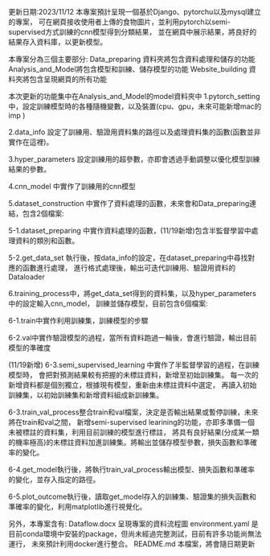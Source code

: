 更新日期:2023/11/12
本專案預計呈現一個基於Django、pytorchu以及mysql建立的專案，
可在網頁接收使用者上傳的食物圖片，並利用pytorch以semi-supervised方式訓練的cnn模型得到分類結果，
並在網頁中展示結果，將良好的結果存入資料庫，以更新模型。

本專案分為三個主要部分:
Data_preparing 資料夾將包含資料處理和儲存的功能
Analysis_and_Model將包含模型和訓練、儲存模型的功能
Website_building 資料夾將包含呈現網頁的所有功能

本次更新的功能集中在Analysis_and_Model的model資料夾中
1.pytorch_setting中，設定訓練模型時的各種隨機變數，以及裝置(cpu、gpu，未來可能新增mac的imp )

2.data_info 設定了訓練用、驗證用資料集的路徑以及處理資料集的函數(函數並非實作在這裡)。

3.hyper_parameters 設定訓練用的超參數，亦即會透過手動調整以優化模型訓練結果的參數。

4.cnn_model 中實作了訓練用的cnn模型

5.dataset_construction 中實作了資料處理的函數，未來會和Data_preparing連結，包含2個檔案:

5-1.dataset_preparing 中實作資料處理的函數，(11/19新增)包含半監督學習中處理資料的類別和函數。

5-2.get_data_set 執行後，按data_info的設定，在dataset_preparing中尋找對應的函數進行處理，
進行格式處理後，輸出可迭代訓練用、驗證用資料的Dataloader

6.training_process中，將get_data_set得到的資料集，以及hyper_parameters中的設定輸入cnn_model，
訓練並儲存模型，目前包含6個檔案:

6-1.train中實作利用訓練集，訓練模型的步驟

6-2.val中實作驗證模型的過程，當所有資料跑過一輪後，會進行驗證，輸出目前模型的準確度

(11/19新增) 6-3.semi_supervised_learning 中實作了半監督學習的過程，在訓練模型時，
會把對預測結果較有把握的未標註資料，新增至初始訓練集。
每一次的新增資料都是個別獨立，根據現有模型，重新由未標註資料中選定，
再讀入初始訓練集，以初始訓練集和新增資料組成新訓練集。

6-3.train_val_process整合train和val檔案，決定是否輸出結果或暫停訓練，未來將在train和val之間，
新增semi-supervised learining的功能，亦即多準備一個未被標註的資料集，利用目前訓練的模型進行標註，
將具有良好結果(分成某一類的機率極高)的未標註資料加進訓練集。將輸出並儲存模型參數，損失函數和準確率的變化。

6-4.get_model執行後，將執行train_val_process輸出模型、損失函數和準確率的變化，並存入指定的路徑。

6-5.plot_outcome執行後，讀取get_model存入的訓練集、驗證集的損失函數和準確率的變化，利用matplotlib進行視覺化。

另外，本專案含有:
Dataflow.docx 呈現專案的資料流程圖
environment.yaml 是目前conda環境中安裝的package，但尚未經過完整測試，目前有許多功能尚無法運行，
未來預計利用docker進行整合。
README.md 本檔案，將會隨日期更新